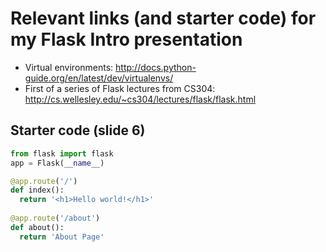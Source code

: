 # Relevant links (and starter code) for my Flask Intro presentation

* Virtual environments: http://docs.python-guide.org/en/latest/dev/virtualenvs/
* First of a series of Flask lectures from CS304: http://cs.wellesley.edu/~cs304/lectures/flask/flask.html

## Starter code (slide 6) 

```python
from flask import flask
app = Flask(__name__)

@app.route('/')
def index(): 
  return '<h1>Hello world!</h1>'
  
@app.route('/about')
def about():
  return 'About Page'
```
